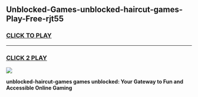 
## Unblocked-Games-unblocked-haircut-games-Play-Free-rjt55
<h3>
<a href="https://premium76.site?title=unblocked-haircut-games&ref=18A1">CLICK TO PLAY</a></h3>
<hr>

<h3>
<a href="https://premium76.site?title=unblocked-haircut-games&ref=18A1">CLICK 2 PLAY</a>
  
</h3>

<a href="https://premium76.site?title=unblocked-haircut-games&ref=18A1"><img src="https://clearcache.store/games.png"></a>


**unblocked-haircut-games games unblocked: Your Gateway to Fun and Accessible Online Gaming**
